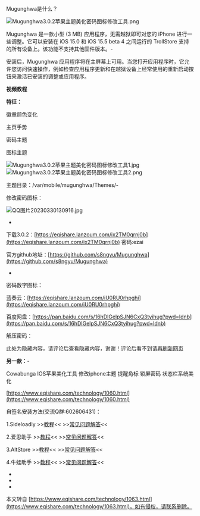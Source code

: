Mugunghwa是什么？

![Mugunghwa3.0.2苹果主题美化密码图标修改工具.png](https://www.eqishare.com/zb_users/upload/2023/03/202303221679469385650986.png)

Mugunghwa 是一款小型 (3 MB) 应用程序，无需越狱即可对您的 iPhone 进行一些调整。它可以安装在 iOS 15.0 和 iOS 15.5 beta 4 之间运行的 TrollStore 支持的所有设备上。该功能不支持其他固件版本。-

安装后，Mugunghwa 应用程序将在主屏幕上可用。当您打开应用程序时，它允许您访问快速操作，例如检查应用程序更新和在越狱设备上经常使用的重新启动按钮来激活已安装的调整或应用程序。

**视频教程**

**特征：**

徽章颜色变化

主页手势

密码主题

图标主题

![Mugunghwa3.0.2苹果主题美化密码图标修改工具1.jpg](https://www.eqishare.com/zb_users/upload/2023/03/202303221679469385194259.jpg)![Mugunghwa3.0.2苹果主题美化密码图标修改工具2.png](https://www.eqishare.com/zb_users/upload/2023/03/202303221679469715141538.png)

主题目录：/var/mobile/mugunghwa/Themes/-

修改密码图标：

![QQ图片20230330130916.jpg](https://www.eqishare.com/zb_users/upload/2023/03/202303301680153257125835.jpg)

-

下载3.0.2：[https://eqishare.lanzoum.com/ix2TM0qrnj0b](https://eqishare.lanzoum.com/ix2TM0qrnj0b) 密码:ezai

官方github地址：[https://github.com/s8ngyu/Mugunghwa](https://github.com/s8ngyu/Mugunghwa)

-

密码数字图标：

蓝奏云：[https://eqishare.lanzoum.com/iU0RU0rhpghi](https://eqishare.lanzoum.com/iU0RU0rhpghi)

百度网盘：[https://pan.baidu.com/s/16hDIGelpSJN6CxQ3tyihug?pwd=ldnb](https://pan.baidu.com/s/16hDIGelpSJN6CxQ3tyihug?pwd=ldnb)

解压密码：

此处为隐藏内容，请评论后查看隐藏内容，谢谢！评论后看不到请[再刷新网页](javascript:location.reload();)

**另一款：**-

Cowabunga IOS苹果美化工具 修改iphone主题 提醒角标 锁屏密码 状态栏系统美化

[https://www.eqishare.com/technology/1060.html](https://www.eqishare.com/technology/1060.html)

自签名安装方法(交流Q群:602606431)：

1.Sideloadly >>[教程](https://www.eqishare.com/technology/943.html)<< >>[常见问题解答](https://www.eqishare.com/technology/946.html)<<

2.爱思助手 >>[教程](https://www.eqishare.com/technology/932.html)<< >>[常见问题解答](https://www.eqishare.com/technology/1008.html)<<

3.AltStore >>[教程](https://www.eqishare.com/technology/947.html)<< >>[常见问题解答](https://www.eqishare.com/technology/947.html)<<

4.牛蛙助手 >>[教程](https://www.eqishare.com/technology/1010.html)<< >>[常见问题解答](https://ios.ios222.com/h5/#/pages/help/index)<<

-

-

-

本文转自 [https://www.eqishare.com/technology/1063.html](https://www.eqishare.com/technology/1063.html)，如有侵权，请联系删除。
